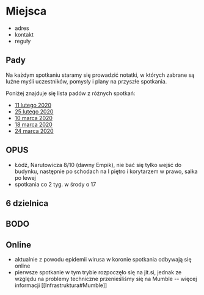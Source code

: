 # Miejsca

- adres
- kontakt
- reguły

## Pady

Na każdym spotkaniu staramy się prowadzić notatki, w których zabrane są luźne myśli uczestników, pomysły i plany na przyszłe spotkania.

Poniżej znajduje się lista padów z różnych spotkań:

* [11 lutego 2020](https://hastebin.com/raw/fefahuyoce)
* [25 lutego 2020](https://hastebin.com/raw/jijajesova)
* [10 marca 2020](https://hastebin.com/raw/saxidohose)
* [18 marca 2020](https://hastebin.com/raw/urixigifon)
* [24 marca 2020](https://hastebin.com/raw/itikifijow)

## OPUS

* Łódź, Narutowicza 8/10 (dawny Empik), nie bać się tylko wejść do budynku, następnie po schodach na I piętro i korytarzem w prawo, salka po lewej
* spotkania co 2 tyg. w środy o 17

## 6 dzielnica

## BODO

## Online

* aktualnie z powodu epidemii wirusa w koronie spotkania odbywają się online
* pierwsze spotkanie w tym trybie rozpoczęło się na jit.si, jednak ze względu na problemy techniczne przenieśliśmy się na Mumble -- więcej informacji [[Infrastruktura#Mumble]]
